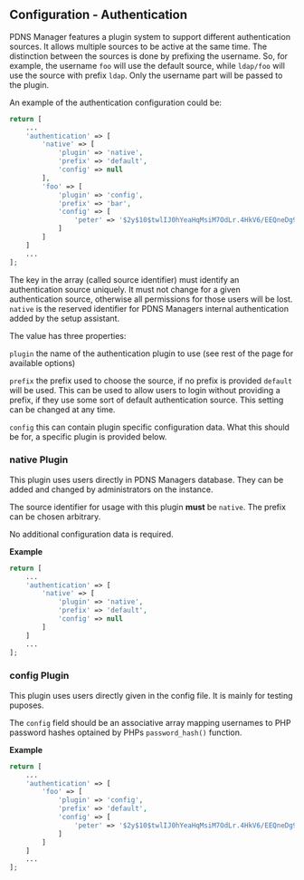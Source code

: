 ## Configuration - Authentication

PDNS Manager features a plugin system to support different authentication
sources. It allows multiple sources to be active at the same time.
The distinction between the sources is done by prefixing the username.
So, for example, the username `foo` will use the default source, while
`ldap/foo` will use the source with prefix `ldap`. Only the username
part will be passed to the plugin.

An example of the authentication configuration could be:
```php
return [
    ...
    'authentication' => [
        'native' => [
            'plugin' => 'native',
            'prefix' => 'default',
            'config' => null
        ],
        'foo' => [
            'plugin' => 'config',
            'prefix' => 'bar',
            'config' => [
                'peter' => '$2y$10$twlIJ0hYeaHqMsiM7OdLr.4HkV6/EEQneDg9uZiU.l7yn1bpxSD1.'
            ]
        ]
    ]
    ...
];

```

The key in the array (called source identifier) must identify an
authentication source uniquely. It must not change for a given
authentication source, otherwise all permissions for those users
will be lost. `native` is the reserved identifier for PDNS Managers
internal authentication added by the setup assistant.

The value has three properties:

`plugin` the name of the authentication plugin to use (see rest of the
page for available options)

`prefix` the prefix used to choose the source, if no prefix is provided
`default` will be used. This can be used to allow users to login without
providing a prefix, if they use some sort of default authentication source.
This setting can be changed at any time.

`config` this can contain plugin specific configuration data.
What this should be for, a specific plugin is provided below.

### native Plugin
This plugin uses users directly in PDNS Managers database. They can
be added and changed by administrators on the instance.

The source identifier for usage with this plugin **must** be `native`.
The prefix can be chosen arbitrary.

No additional configuration data is required.

**Example**
```php
return [
    ...
    'authentication' => [
        'native' => [
            'plugin' => 'native',
            'prefix' => 'default',
            'config' => null
        ]
    ]
    ...
];
```

### config Plugin
This plugin uses users directly given in the config file. It is mainly
for testing puposes.

The `config` field should be an associative array mapping usernames
to PHP password hashes optained by PHPs `password_hash()` function.

**Example**
```php
return [
    ...
    'authentication' => [
        'foo' => [
            'plugin' => 'config',
            'prefix' => 'default',
            'config' => [
                'peter' => '$2y$10$twlIJ0hYeaHqMsiM7OdLr.4HkV6/EEQneDg9uZiU.l7yn1bpxSD1.'
            ]
        ]
    ]
    ...
];

```
